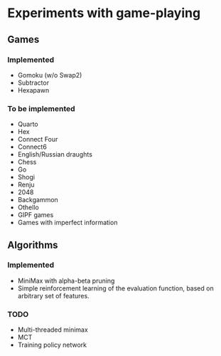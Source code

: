 # Experiments with game-playing

## Games
### Implemented

- Gomoku (w/o Swap2)
- Subtractor
- Hexapawn

### To be implemented

- Quarto
- Hex
- Connect Four
- Connect6
- English/Russian draughts
- Chess
- Go
- Shogi
- Renju
- 2048
- Backgammon
- Othello
- GIPF games
- Games with imperfect information

## Algorithms
### Implemented

- MiniMax with alpha-beta pruning
- Simple reinforcement learning of the evaluation function, based on arbitrary
  set of features.

### TODO

- Multi-threaded minimax
- MCT
- Training policy network
